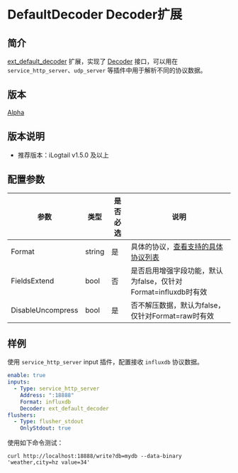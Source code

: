 # DefaultDecoder Decoder扩展

## 简介

[ext_default_decoder](https://github.com/alibaba/loongcollector/blob/main/plugins/extension/default_decoder/default_decoder.go) 扩展，实现了 [Decoder](https://github.com/alibaba/loongcollector/blob/main/pkg/pipeline/extensions/decoder.go) 接口，可以用在 `service_http_server`、`udp_server` 等插件中用于解析不同的协议数据。

## 版本

[Alpha](../stability-level.md)

## 版本说明

* 推荐版本：iLogtail v1.5.0 及以上

## 配置参数

| 参数                | 类型      | 是否必选 | 说明                                                                                                  |
|-------------------|---------|------|-----------------------------------------------------------------------------------------------------|
| Format            | string  | 是    | 具体的协议，[查看支持的具体协议列表](https://github.com/alibaba/loongcollector/blob/master/pkg/protocol/decoder/common/comon.go) |
| FieldsExtend      | bool | 否    | 是否启用增强字段功能，默认为false，仅针对Format=influxdb时有效                                                           |
| DisableUncompress | bool | 是    | 否不解压数据，默认为false，仅针对Format=raw时有效                                                                    |

## 样例

使用 `service_http_server` input 插件，配置接收 `influxdb` 协议数据。

```yaml
enable: true
inputs:
  - Type: service_http_server
    Address: ":18888"
    Format: influxdb
    Decoder: ext_default_decoder
flushers:
  - Type: flusher_stdout
    OnlyStdout: true
```

使用如下命令测试：

```shell
curl http://localhost:18888/write?db=mydb --data-binary 'weather,city=hz value=34'
```
